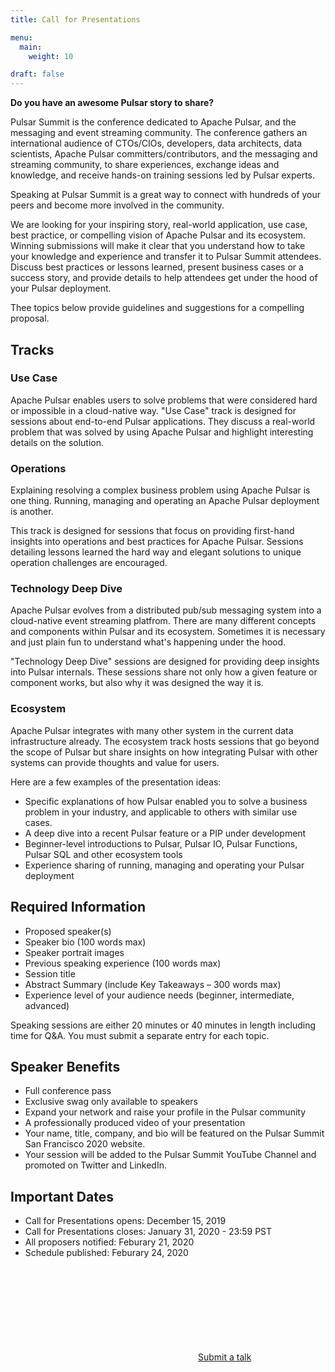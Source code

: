 ```yaml
---
title: Call for Presentations

menu:
  main:
    weight: 10

draft: false
---
```


**Do you have an awesome Pulsar story to share?**

Pulsar Summit is the conference dedicated to Apache Pulsar, and the messaging and event streaming community. The conference gathers an international audience of CTOs/CIOs, developers, data architects, data scientists, Apache Pulsar committers/contributors, and the messaging and streaming community, to share experiences, exchange ideas and knowledge, and receive hands-on training sessions led by Pulsar experts.

Speaking at Pulsar Summit is a great way to connect with hundreds of your peers and become more involved in the community.

We are looking for your inspiring story, real-world application, use case, best practice, or compelling vision of Apache Pulsar and its ecosystem. Winning submissions will make it clear that you understand how to take your knowledge and experience and transfer it to Pulsar Summit attendees. Discuss best practices or lessons learned, present business cases or a success story, and provide details to help attendees get under the hood of your Pulsar deployment.

Thee topics below provide guidelines and suggestions for a compelling proposal.

## Tracks

### Use Case

Apache Pulsar enables users to solve problems that were considered hard or impossible in a cloud-native way. "Use Case" track is designed for sessions about end-to-end Pulsar applications. They discuss a real-world problem that was solved by using Apache Pulsar and highlight interesting details on the solution.

### Operations

Explaining resolving a complex business problem using Apache Pulsar is one thing. Running, managing and operating an Apache Pulsar deployment is another.

This track is designed for sessions that focus on providing first-hand insights into operations and best practices for Apache Pulsar. Sessions detailing lessons learned the hard way and elegant solutions to unique operation challenges are encouraged.

### Technology Deep Dive

Apache Pulsar evolves from a distributed pub/sub messaging system into a cloud-native event streaming platfrom. There are many different concepts and components within Pulsar and its ecosystem. Sometimes it is necessary and just plain fun to understand what's happening under the hood.

"Technology Deep Dive" sessions are designed for providing deep insights into Pulsar internals. These sessions share not only how a given feature or component works, but also why it was designed the way it is.

### Ecosystem

Apache Pulsar integrates with many other system in the current data infrastructure already. The ecosystem track hosts sessions that go beyond the scope of Pulsar but share insights on how integrating Pulsar with other systems can provide thoughts and value for users.


Here are a few examples of the presentation ideas:

- Specific explanations of how Pulsar enabled you to solve a business problem in your industry, and applicable to others with similar use cases.
- A deep dive into a recent Pulsar feature or a PIP under development
- Beginner-level introductions to Pulsar, Pulsar IO, Pulsar Functions, Pulsar SQL and other ecosystem tools 
- Experience sharing of running, managing and operating your Pulsar deployment

## Required Information

- Proposed speaker(s)
- Speaker bio (100 words max)
- Speaker portrait images
- Previous speaking experience (100 words max)
- Session title
- Abstract Summary (include Key Takeaways – 300 words max)
- Experience level of your audience needs (beginner, intermediate, advanced)

Speaking sessions are either 20 minutes or 40 minutes in length including time for Q&A. You must submit a separate entry for each topic.

## Speaker Benefits 

- Full conference pass
- Exclusive swag only available to speakers
- Expand your network and raise your profile in the Pulsar community
- A professionally produced video of your presentation
- Your name, title, company, and bio will be featured on the Pulsar Summit San Francisco 2020 website.
- Your session will be added to the Pulsar Summit YouTube Channel and promoted on Twitter and LinkedIn.

## Important Dates

- Call for Presentations opens:  December 15, 2019
- Call for Presentations closes: January 31, 2020 - 23:59 PST
- All proposers notified: Feburary 21, 2020
- Schedule published: Feburary 24, 2020

<a class="btn primary btn-lg" href="https://sessionize.com/pulsar-summit-san-francisco-2020/">
    <svg class="icon icon-cfp"><use xlink:href="#cfp"></use></svg>Submit a talk 
</a>